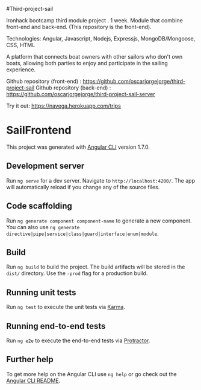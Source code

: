 #Third-project-sail

Ironhack bootcamp third module project . 1 week. 
Module that combine front-end and back-end.  (This repository is the front-end).

Technologies: Angular, Javascript, Nodejs, Expressjs, MongoDB/Mongoose, CSS, HTML

A platform that connects boat owners with other sailors who don't own boats, allowing both parties to enjoy and participate in the sailing experience. 

Github repository (front-end) : https://github.com/oscarjorgejorge/third-project-sail
Github repository (back-end) : https://github.com/oscarjorgejorge/third-project-sail-server

Try it out: https://navega.herokuapp.com/trips


# SailFrontend

This project was generated with [Angular CLI](https://github.com/angular/angular-cli) version 1.7.0.

## Development server

Run `ng serve` for a dev server. Navigate to `http://localhost:4200/`. The app will automatically reload if you change any of the source files.

## Code scaffolding

Run `ng generate component component-name` to generate a new component. You can also use `ng generate directive|pipe|service|class|guard|interface|enum|module`.

## Build

Run `ng build` to build the project. The build artifacts will be stored in the `dist/` directory. Use the `-prod` flag for a production build.

## Running unit tests

Run `ng test` to execute the unit tests via [Karma](https://karma-runner.github.io).

## Running end-to-end tests

Run `ng e2e` to execute the end-to-end tests via [Protractor](http://www.protractortest.org/).

## Further help

To get more help on the Angular CLI use `ng help` or go check out the [Angular CLI README](https://github.com/angular/angular-cli/blob/master/README.md).
